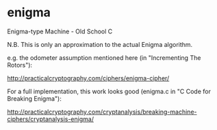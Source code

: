 # enigma
Enigma-type Machine - Old School C

N.B. This is only an approximation to the actual Enigma algorithm.

e.g. the odometer assumption mentioned here (in "Incrementing The Rotors"):

http://practicalcryptography.com/ciphers/enigma-cipher/

For a full implementation, this work looks good (enigma.c in "C Code for Breaking Enigma"):

http://practicalcryptography.com/cryptanalysis/breaking-machine-ciphers/cryptanalysis-enigma/
